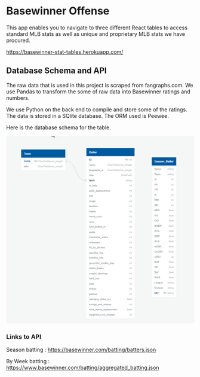 # Basewinner Offense

This app enables you to navigate to three different React tables to access standard MLB stats as well as unique and proprietary MLB stats we have procured.

https://basewinner-stat-tables.herokuapp.com/

## Database Schema and API

The raw data that is used in this project is scraped from fangraphs.com. We use Pandas to transform the some of raw data into Basewinner ratings and numbers.

We use Python on the back end to compile and store some of the ratings. The data is stored in a SQlite database. The ORM used is Peewee.

Here is the database schema for the table.

![](src/pictures/basewinner-offense-schema.jpg)

### Links to API

Season batting : https://basewinner.com/batting/batters.json

By Week batting : https://www.basewinner.com/batting/aggregated_batting.json
